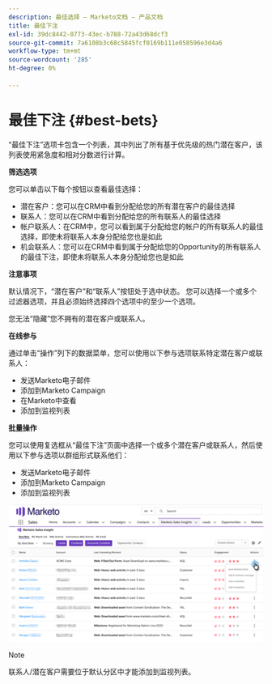 ```yaml
---
description: 最佳选择 — Marketo文档 — 产品文档
title: 最佳下注
exl-id: 39dc8442-0773-43ec-b788-72a43d68dcf3
source-git-commit: 7a6108b3c68c5845fcf0169b111e058596e3d4a6
workflow-type: tm+mt
source-wordcount: '285'
ht-degree: 0%

---
```


# 最佳下注 {#best-bets}

“最佳下注”选项卡包含一个列表，其中列出了所有基于优先级的热门潜在客户，该列表使用紧急度和相对分数进行计算。

**筛选选项**

您可以单击以下每个按钮以查看最佳选择：

* 潜在客户：您可以在CRM中看到分配给您的所有潜在客户的最佳选择
* 联系人：您可以在CRM中看到分配给您的所有联系人的最佳选择
* 帐户联系人：在CRM中，您可以看到属于分配给您的帐户的所有联系人的最佳选择，即使未将联系人本身分配给您也是如此
* 机会联系人：您可以在CRM中看到属于分配给您的Opportunity的所有联系人的最佳下注，即使未将联系人本身分配给您也是如此

**注意事项**

默认情况下，“潜在客户”和“联系人”按钮处于选中状态。 您可以选择一个或多个过滤器选项，并且必须始终选择四个选项中的至少一个选项。

您无法“隐藏”您不拥有的潜在客户或联系人。

**在线参与**

通过单击“操作”列下的数据菜单，您可以使用以下参与选项联系特定潜在客户或联系人：

* 发送Marketo电子邮件
* 添加到Marketo Campaign
* 在Marketo中查看
* 添加到监视列表

**批量操作**

您可以使用复选框从“最佳下注”页面中选择一个或多个潜在客户或联系人，然后使用以下参与选项以群组形式联系他们：

* 发送Marketo电子邮件
* 添加到Marketo Campaign
* 添加到监视列表

![](assets/best-bets-1.png)

>[!NOTE]
>
>联系人/潜在客户需要位于默认分区中才能添加到监视列表。
